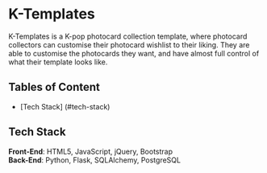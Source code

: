 # K-Templates
K-Templates is a K-pop photocard collection template, where photocard collectors can customise their photocard wishlist to their liking. They are able to customise the photocards they want, and have almost full control of what their template looks like.

## Tables of Content
* [Tech Stack] (#tech-stack)

## <a href="#tech-stack"></a> Tech Stack
__Front-End__: HTML5, JavaScript, jQuery, Bootstrap <br>
__Back-End__: Python, Flask, SQLAlchemy, PostgreSQL <br>